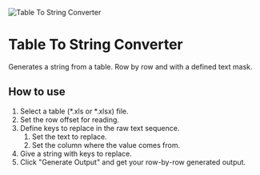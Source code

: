 ![Table To String Converter](https://github.com/Enlooo/TableToStringConverter/blob/develop/TableToStringConverter/icons8-umfrage-100.ico "Logo Title Text 1")

# Table To String Converter
Generates a string from a table. Row by row and with a defined text mask.

## How to use
1. Select a table (*.xls or *.xlsx) file.
2. Set the row offset for reading.
3. Define keys to replace in the raw text sequence.
   1. Set the text to replace.
   2. Set the column where the value comes from.
4. Give a string with keys to replace.
5. Click "Generate Output" and get your row-by-row generated output.
